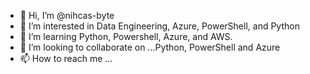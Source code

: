 - 👋 Hi, I’m @nihcas-byte
- 👀 I’m interested in Data Engineering, Azure, PowerShell, and Python
- 🌱 I’m learning Python, Powershell, Azure, and AWS.
- 💞️ I’m looking to collaborate on ...Python, PowerShell and Azure
- 📫 How to reach me ...

<!---
nihcas-byte/nihcas-byte is a ✨ special ✨ repository because its `README.md` (this file) appears on your GitHub profile.
You can click the Preview link to take a look at your changes.
--->
